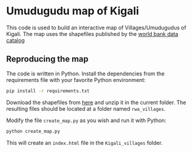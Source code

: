 # Umudugudu map of Kigali

This code is used to build an interactive map of Villages/Umudugudus of Kigali. The map uses the shapefiles published by the [world bank data catalog](https://datacatalog.worldbank.org/dataset/rwanda-admin-boundaries-and-villages/resource/541db017-5a04-4f3d-a387-20a169553a50) 



## Reproducing the map

The code is written in Python. Install the dependencies from the requirements file with your favorite Python environment:

```bash
pip install -r requirements.txt
```

Download the shapefiles from [here](https://datacatalog.worldbank.org/dataset/rwanda-admin-boundaries-and-villages/resource/541db017-5a04-4f3d-a387-20a169553a50) and unzip it in the current folder. The resulting files should be located at a folder named `rwa_villages`.

Modify the file `create_map.py` as you wish and run it with Python:

```bash
python create_map.py
```

This will create an `index.html` file in the `Kigali_villages` folder.